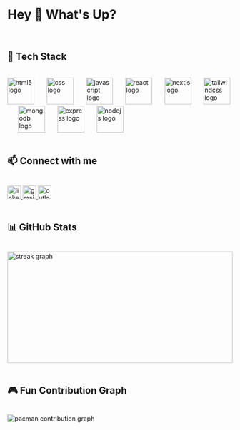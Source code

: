 <h1 align="">Hey 👋 What's Up?</h1>

<br/>

<div align="">
  <h2>🚀 Tech Stack</h2>
  <br/>
  <img src="https://cdn.jsdelivr.net/gh/devicons/devicon/icons/html5/html5-original.svg" height="60" alt="html5 logo" />
  <img width="20" />
  <img src="https://cdn.jsdelivr.net/gh/devicons/devicon/icons/css3/css3-original.svg" height="60" alt="css logo" />
  <img width="20" />
  <img src="https://cdn.jsdelivr.net/gh/devicons/devicon/icons/javascript/javascript-original.svg" height="60" alt="javascript logo" />
  <img width="20" />
  <img src="https://cdn.jsdelivr.net/gh/devicons/devicon/icons/react/react-original.svg" height="60" alt="react logo" />
  <img width="20" />
  <img src="https://skillicons.dev/icons?i=nextjs" height="60" alt="nextjs logo" />
  <img width="20" />
  <img src="https://skillicons.dev/icons?i=tailwind" height="60" alt="tailwindcss logo" />
  <img width="20" />
  <img src="https://cdn.jsdelivr.net/gh/devicons/devicon/icons/mongodb/mongodb-original.svg" height="60" alt="mongodb logo" />
  <img width="20" />
  <img src="https://cdn.jsdelivr.net/gh/devicons/devicon/icons/express/express-original.svg" height="60" alt="express logo" />
  <img width="20" />
  <img src="https://cdn.jsdelivr.net/gh/devicons/devicon/icons/nodejs/nodejs-original.svg" height="60" alt="nodejs logo" />
</div>

<br/>

<div align="">
  <h2>📫 Connect with me</h2>
  <br/>
  <a href="https://www.linkedin.com/in/kamlesh-kandpal/" target="_blank">
    <img src="https://img.shields.io/static/v1?message=LinkedIn&logo=linkedin&label=&color=0077B5&logoColor=white&style=for-the-badge" height="30" alt="linkedin logo" />
  </a>
  <a href="mailto:kkandpal06@gmail.com" target="_blank">
    <img src="https://img.shields.io/static/v1?message=Gmail&logo=gmail&label=&color=D14836&logoColor=white&style=for-the-badge" height="30" alt="gmail logo" />
  </a>
  <a href="mailto:kkandpal007@gmail.com" target="_blank">
    <img src="https://img.shields.io/static/v1?message=Outlook&logo=microsoft-outlook&label=&color=0078D4&logoColor=white&style=for-the-badge" height="30" alt="outlook logo" />
  </a>
</div>

<br/>

<div align="" width="100%">
  <h2>📊 GitHub Stats</h2>
  <br/>
  <img src="https://streak-stats.demolab.com?user=KamleshKandpal1&locale=en&mode=weekly&theme=gruvbox&hide_border=true&border_radius=12&date_format=M%20j%5B,%20Y%5D&order=3" width="100%" height="250" alt="streak graph" />
</div>

<br/>

<div align="">
  <h2>🎮 Fun Contribution Graph</h2>
  <br/>
<picture>
  <source media="(prefers-color-scheme: dark)" srcset="https://raw.githubusercontent.com/KamleshKandpal1/KamleshKandpal1/output/pacman-contribution-graph-dark.svg">
  <source media="(prefers-color-scheme: light)" srcset="https://raw.githubusercontent.com/KamleshKandpal1/KamleshKandpal1/output/pacman-contribution-graph.svg">
  <img alt="pacman contribution graph" src="https://raw.githubusercontent.com/KamleshKandpal1/KamleshKandpal1/output/pacman-contribution-graph.svg">
</picture>
    
</div>

